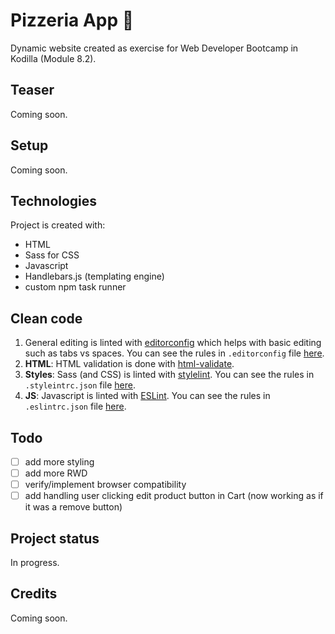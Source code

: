 # Pizzeria App :pizza:
Dynamic website created as exercise for Web Developer Bootcamp in Kodilla (Module 8.2).

## Teaser

Coming soon.

## Setup

Coming soon.

## Technologies
Project is created with:
* HTML
* Sass for CSS
* Javascript
* Handlebars.js (templating engine)
* custom npm task runner

## Clean code

1. General editing is linted with [editorconfig](https://editorconfig.org/) which helps with basic editing such as tabs vs spaces. You can see the rules in `.editorconfig` file [here](https://github.com/natkalia/dystopias-kodilla-6.2/blob/master/.editorconfig).
2. **HTML**: HTML validation is done with [html-validate](https://www.npmjs.com/package/html-validate/).
3. **Styles**: Sass (and CSS) is linted with [stylelint](https://stylelint.io/). You can see the rules in `.styleintrc.json` file [here](https://github.com/natkalia/dystopias-kodilla-6.2/blob/master/.stylelintrc.json).
4. **JS**: Javascript is linted with [ESLint](http://eslint.org/). You can see the rules in `.eslintrc.json` file [here](https://github.com/natkalia/dystopias-kodilla-6.2/blob/master/.eslintrc.json).

## Todo
- [ ] add more styling
- [ ] add more RWD
- [ ] verify/implement browser compatibility
- [ ] add handling user clicking edit product button in Cart (now working as if it was a remove button)

## Project status
In progress.

## Credits
Coming soon.
